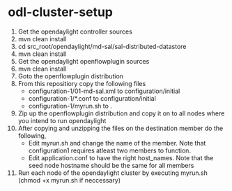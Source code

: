 odl-cluster-setup
=================

1. Get the opendaylight controller sources
2. mvn clean install
3. cd src_root/opendaylight/md-sal/sal-distributed-datastore
4. mvn clean install
5. Get the opendaylight openflowplugin sources
6. mvn clean install
7. Goto the openflowplugin distribution
8. From this repositiory copy the following files
    - configuration-1/01-md-sal.xml to configuration/initial
    - configuration-1/*.conf to configuration/initial
    - configuration-1/myrun.sh to .
9. Zip up the openflowplugin distribution and copy it on to all nodes where you intend to run opendaylight
10. After copying and unzipping the files on the destination member do the following,
    - Edit myrun.sh and change the name of the member. Note that configuration1 requires atleast two members to function.
    - Edit application.conf to have the right host_names. Note that the seed node hostname should be the same for all members
11. Run each node of the opendaylight cluster by executing myrun.sh (chmod +x myrun.sh if neccessary)

